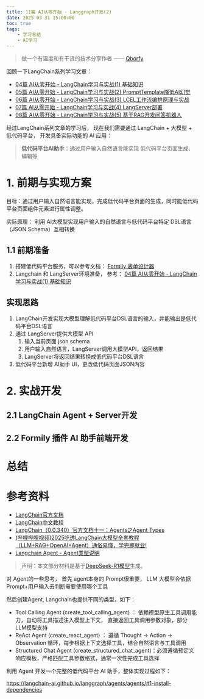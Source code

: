 ```yaml
---
title: 11篇 AI从零开始 - Langgraph开发(2) 
date: 2025-03-31 15:00:00
toc: true
tags:
    - 学习总结
    - AI学习
---
```


> 做一个有温度和有干货的技术分享作者 —— [Qborfy](https://qborfy.com)

回顾一下LangChain系列学习文章：
- [04篇 AI从零开始 - LangChain学习与实战(1) 基础知识](https://qborfy.com/ailearn/ai-learn04.html)
- [05篇 AI从零开始 - LangChain学习与实战(2) PromptTemplate降低AI幻觉](https://qborfy.com/ailearn/ai-learn05.html)
- [06篇 AI从零开始 - LangChain学习与实战(3) LCEL工作流编排原理与实战](https://qborfy.com/ailearn/ai-learn06.html)
- [07篇 AI从零开始 - LangChain学习与实战(4) LangServer部署](https://qborfy.com/ailearn/ai-learn07.html)
- [08篇 AI从零开始 - LangChain学习与实战(5) 基于RAG开发问答机器人](https://qborfy.com/ailearn/ai-learn08.html)

经过LangChain系列文章的学习后， 现在我们需要通过 LangChain + 大模型 + 低代码平台， 开发具备实际功能的 AI 应用：

> **低代码平台AI助手**：通过用户输入自然语言能实现 低代码平台页面生成、编辑等

<!-- more -->

# 1. 前期与实现方案

目标：通过用户输入自然语言能实现，完成低代码平台页面的生成，同时能低代码平台页面组件元素进行属性调整。

实际原理： 利用 AI大模型实现用户输入的自然语言与低代码平台特定 DSL语言（JSON Schema）互相转换

## 1.1 前期准备

1. 搭建低代码平台服务，可以参考文档： [Formily 表单设计器](https://formilyjs.org/zh-CN/guide/form-builder)
2. Langchain 和 LangServer环境准备， 参考： [04篇 AI从零开始 - LangChain学习与实战(1) 基础知识](https://qborfy.com/ailearn/ai-learn04.html)

## 实现思路

1. LangChain开发实现大模型理解低代码平台DSL语言的输入，并能输出是低代码平台DSL语言
2. 通过 LangServer提供大模型 API
   1. 输入当前页面 json schema
   2. 用户输入自然语言，LangServer调用大模型API，返回结果
   3. LangServer将返回结果转换成低代码平台DSL语言
3. 低代码平台新增 AI助手 UI，更改低代码页面JSON内容 

# 2. 实战开发

## 2.1 LangChain Agent + Server开发


## 2.2 Formily 插件 AI 助手前端开发

# 总结


# 参考资料

- [LangChain官方文档](https://python.langchain.com/docs/introduction/)
- [LangChain中文教程](https://github.com/liaokongVFX/LangChain-Chinese-Getting-Started-Guide)
- [LangChain（0.0.340）官方文档十一：Agents之Agent Types](https://blog.csdn.net/qq_56591814/article/details/135040694)
- [(哔哩哔哩视频)2025吃透LangChain大模型全套教程（LLM+RAG+OpenAI+Agent）通俗易懂，学完即就业!](https://www.bilibili.com/video/BV1BgfBYoEpQ/?spm_id_from=333.337.search-card.all.click&vd_source=b7fdd8e45e19e1ed72549bc7a40058f6)
- [Langchain Agent - Agent类型说明](https://zhuanlan.zhihu.com/p/694458202)

> 声明：本文部分材料是基于[DeepSeek-R1模型](https://chat.deepseek.com/)生成。


对 Agent的一些思考， 首先 agent本身的  Prompt很重要， LLM 大模型会依据Prompt+用户输入去判断需要使用哪个工具

然后创建Agent, Langchain也提供不同的类型，如下：

- Tool Calling Agent (create_tool_calling_agent)​ ： 依赖模型原生工具调用能力，自动将工具描述注入模型上下文， 直接返回工具调用参数对象，部分LLM模型支持
- ReAct Agent (create_react_agent)​ ： 遵循 Thought → Action → Observation 循环，每步根据上下文选择工具，结合自然语言与工具调用
- ​​Structured Chat Agent (create_structured_chat_agent)​：必须遵循预定义响应模板，严格匹配工具参数格式，通常一次性完成工具选择

利用 Agent 开发一个完整的低代码平台 AI 助手，整体实现过程如下：

https://langchain-ai.github.io/langgraph/agents/agents/#1-install-dependencies